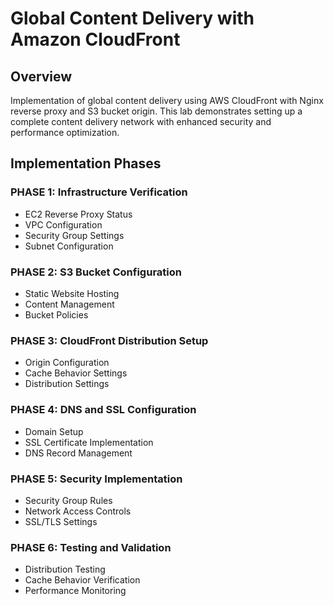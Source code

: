 # Global Content Delivery with Amazon CloudFront

## Overview
Implementation of global content delivery using AWS CloudFront with Nginx reverse proxy and S3 bucket origin. This lab demonstrates setting up a complete content delivery network with enhanced security and performance optimization.

## Implementation Phases

### PHASE 1: Infrastructure Verification
* EC2 Reverse Proxy Status
* VPC Configuration
* Security Group Settings
* Subnet Configuration

### PHASE 2: S3 Bucket Configuration
* Static Website Hosting
* Content Management
* Bucket Policies

### PHASE 3: CloudFront Distribution Setup
* Origin Configuration
* Cache Behavior Settings
* Distribution Settings

### PHASE 4: DNS and SSL Configuration
* Domain Setup
* SSL Certificate Implementation
* DNS Record Management

### PHASE 5: Security Implementation
* Security Group Rules
* Network Access Controls
* SSL/TLS Settings

### PHASE 6: Testing and Validation
* Distribution Testing
* Cache Behavior Verification
* Performance Monitoring
